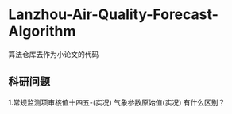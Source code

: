 # Lanzhou-Air-Quality-Forecast-Algorithm
算法仓库去作为小论文的代码
## 科研问题
1.常规监测项审核值十四五-(实况) 气象参数原始值(实况) 有什么区别？
